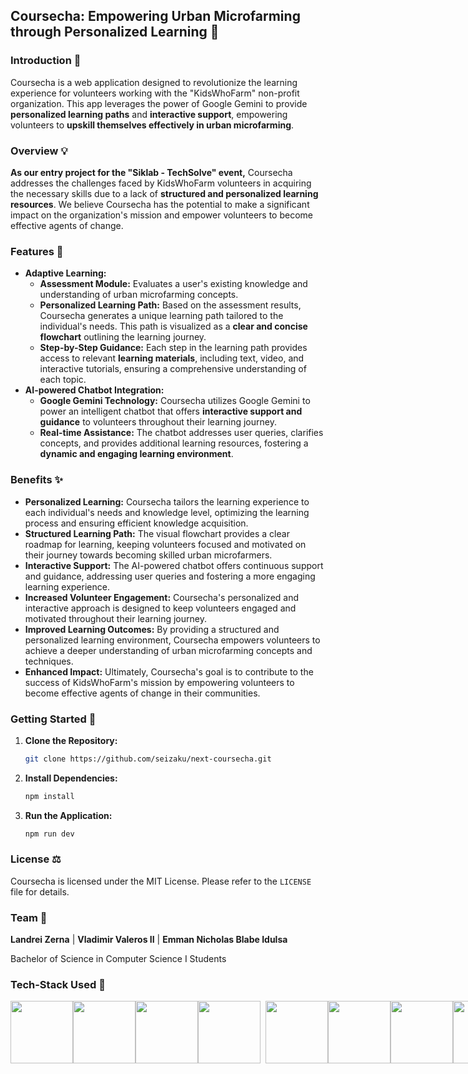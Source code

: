 ## Coursecha: Empowering Urban Microfarming through Personalized Learning 🌱

### Introduction 🌿

Coursecha is a web application designed to revolutionize the learning experience for volunteers working with the "KidsWhoFarm" non-profit organization. This app leverages the power of Google Gemini to provide **personalized learning paths** and **interactive support**, empowering volunteers to **upskill themselves effectively in urban microfarming**.

### Overview 💡

**As our entry project for the "Siklab - TechSolve" event,** Coursecha addresses the challenges faced by KidsWhoFarm volunteers in acquiring the necessary skills due to a lack of **structured and personalized learning resources**. We believe Coursecha has the potential to make a significant impact on the organization's mission and empower volunteers to become effective agents of change.

### Features 🧭

* **Adaptive Learning:**
    * **Assessment Module:** Evaluates a user's existing knowledge and understanding of urban microfarming concepts.
    * **Personalized Learning Path:** Based on the assessment results, Coursecha generates a unique learning path tailored to the individual's needs. This path is visualized as a **clear and concise flowchart** outlining the learning journey.
    * **Step-by-Step Guidance:** Each step in the learning path provides access to relevant **learning materials**, including text, video, and interactive tutorials, ensuring a comprehensive understanding of each topic.
* **AI-powered Chatbot Integration:**
    * **Google Gemini Technology:** Coursecha utilizes Google Gemini to power an intelligent chatbot that offers **interactive support and guidance** to volunteers throughout their learning journey.
    * **Real-time Assistance:** The chatbot addresses user queries, clarifies concepts, and provides additional learning resources, fostering a **dynamic and engaging learning environment**.

### Benefits ✨

* **Personalized Learning:** Coursecha tailors the learning experience to each individual's needs and knowledge level, optimizing the learning process and ensuring efficient knowledge acquisition.
* **Structured Learning Path:** The visual flowchart provides a clear roadmap for learning, keeping volunteers focused and motivated on their journey towards becoming skilled urban microfarmers.
* **Interactive Support:** The AI-powered chatbot offers continuous support and guidance, addressing user queries and fostering a more engaging learning experience.
* **Increased Volunteer Engagement:** Coursecha's personalized and interactive approach is designed to keep volunteers engaged and motivated throughout their learning journey.
* **Improved Learning Outcomes:** By providing a structured and personalized learning environment, Coursecha empowers volunteers to achieve a deeper understanding of urban microfarming concepts and techniques.
* **Enhanced Impact:** Ultimately, Coursecha's goal is to contribute to the success of KidsWhoFarm's mission by empowering volunteers to become effective agents of change in their communities.

### Getting Started 🚀

1. **Clone the Repository:**
   ```bash
   git clone https://github.com/seizaku/next-coursecha.git
   ```

2. **Install Dependencies:**
   ```bash
   npm install
   ```

3. **Run the Application:**
   ```bash
   npm run dev
   ```

### License ⚖️

Coursecha is licensed under the MIT License. Please refer to the `LICENSE` file for details.

### Team 🫶

**Landrei Zerna** | **Vladimir Valeros II** | **Emman Nicholas Blabe Idulsa**
  
  Bachelor of Science in Computer Science I Students

### Tech-Stack Used 🤖

<div style="display: flex;">
<img src="https://seeklogo.com/images/G/google-gemini-logo-A5787B2669-seeklogo.com.png" width="100" height="100">
<img src="https://d2nir1j4sou8ez.cloudfront.net/wp-content/uploads/2021/12/nextjs-boilerplate-logo.png" width="100" height="100">
<img src="https://miro.medium.com/v2/resize:fit:300/1*R4c8lHBHuH5qyqOtZb3h-w.png" width="100" height="100">
<img src="https://i.ibb.co/g3dQS73/SVGRepo-icon-Carrier.png" width="100" height="100"> &nbsp;&nbsp;
<img src="https://i.ibb.co/yPdT112/Group.png" width="100" height="100">
<img src="https://seeklogo.com/images/T/tailwind-css-logo-5AD4175897-seeklogo.com.png" height="100">
<img src="https://seeklogo.com/images/J/javascript-js-logo-2949701702-seeklogo.com.png" width="100" height="100">
<img src="https://cdn.icon-icons.com/icons2/2415/PNG/512/typescript_original_logo_icon_146317.png" width="100" height="100">
</div>
